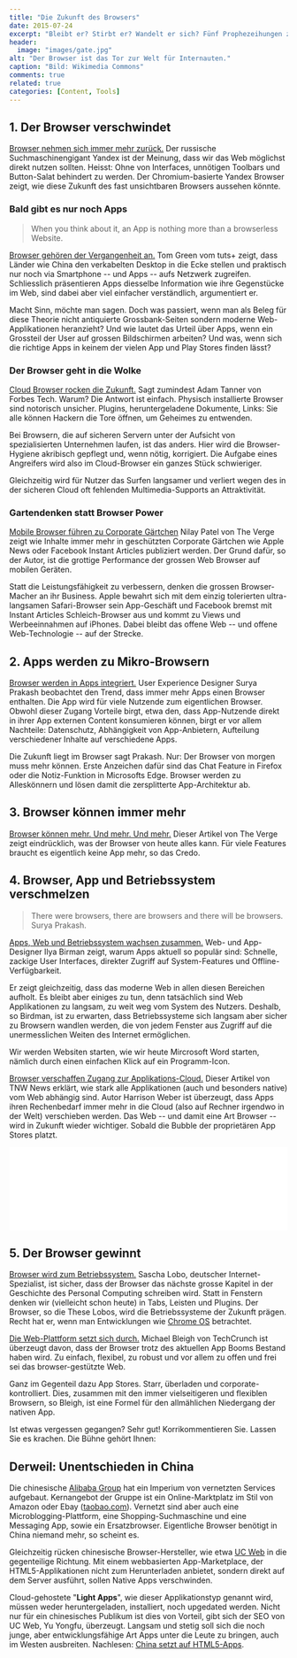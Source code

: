 ```yaml
---
title: "Die Zukunft des Browsers"
date: 2015-07-24
excerpt: "Bleibt er? Stirbt er? Wandelt er sich? Fünf Prophezeihungen zur Zukunft von Chrome, Safari, Firefox, Edge und Konsorten."
header:
  image: "images/gate.jpg"
alt: "Der Browser ist das Tor zur Welt für Internauten."
caption: "Bild: Wikimedia Commons"
comments: true
related: true
categories: [Content, Tools]
---
```


## 1. Der Browser verschwindet

[Browser nehmen sich immer mehr zurück.](http://www.itmagazine.ch/Artikel/58602/Yandex_zeigt_Browser_der_Zukunft.html) Der russische Suchmaschinengigant Yandex ist der Meinung, dass wir das Web möglichst direkt nutzen sollten. Heisst: Ohne von Interfaces, unnötigen Toolbars und Button-Salat behindert zu werden. Der Chromium-basierte Yandex Browser zeigt, wie diese Zukunft des fast unsichtbaren Browsers aussehen könnte.

### Bald gibt es nur noch Apps

> When you think about it, an App is nothing more than a browserless Website.

[Browser gehören der Vergangenheit an.](http://webdesign.tutsplus.com/articles/future-trends-are-browsers-becoming-a-thing-of-the-past--webdesign-3118) Tom Green vom tuts+ zeigt, dass Länder wie China den verkabelten Desktop in die Ecke stellen und praktisch nur noch via Smartphone -- und Apps -- aufs Netzwerk zugreifen. Schliesslich präsentieren Apps diesselbe Information wie ihre Gegenstücke im Web, sind dabei aber viel einfacher verständlich, argumentiert er. 

Macht Sinn, möchte man sagen. Doch was passiert, wenn man als Beleg für diese Theorie nicht antiquierte Grossbank-Seiten sondern moderne Web-Applikationen heranzieht? Und wie lautet das Urteil über Apps, wenn ein Grossteil der User auf grossen Bildschirmen arbeiten? Und was, wenn sich die richtige Apps in keinem der vielen App und Play Stores finden lässt?

### Der Browser geht in die Wolke

[Cloud Browser rocken die Zukunft.](http://www.forbes.com/sites/adamtanner/2014/03/10/why-cloud-browsers-are-the-wave-of-the-future/) Sagt zumindest Adam Tanner von Forbes Tech. Warum? Die Antwort ist einfach. Physisch installierte Browser sind notorisch unsicher. Plugins, heruntergeladene Dokumente, Links: Sie alle können Hackern die Tore öffnen, um Geheimes zu entwenden. 

Bei Browsern, die auf sicheren Servern unter der Aufsicht von spezialisierten Unternehmen laufen, ist das anders. Hier wird die Browser-Hygiene akribisch gepflegt und, wenn nötig, korrigiert. Die Aufgabe eines Angreifers wird also im Cloud-Browser ein ganzes Stück schwieriger.

Gleichzeitig wird für Nutzer das Surfen langsamer und verliert wegen des in der sicheren Cloud oft fehlenden Multimedia-Supports an Attraktivität.

### Gartendenken statt Browser Power

[Mobile Browser führen zu Corporate Gärtchen](http://www.theverge.com/2015/7/20/9002721/the-mobile-web-sucks?ref=webdesignernews.com) Nilay Patel von The Verge zeigt wie Inhalte immer mehr in geschützten Corporate Gärtchen wie Apple News oder Facebook Instant Articles publiziert werden. Der Grund dafür, so der Autor, ist die grottige Performance der grossen Web Browser auf mobilen Geräten. 

Statt die Leistungsfähigkeit zu verbessern, denken die grossen Browser-Macher an ihr Business. Apple bewahrt sich mit dem einzig tolerierten ultra-langsamen Safari-Browser sein App-Geschäft und Facebook bremst mit  Instant Articles Schleich-Browser aus und kommt zu Views und Werbeeinnahmen auf iPhones. Dabei bleibt das offene Web -- und offene Web-Technologie -- auf der Strecke. 

## 2. Apps werden zu Mikro-Browsern

[Browser werden in Apps integriert.](https://medium.com/@suryaceg/the-future-browser-yes-browser-38ab7caa6663) User Experience Designer Surya Prakash beobachtet den Trend, dass immer mehr Apps einen Browser enthalten. Die App wird für viele Nutzende zum eigentlichen Browser. Obwohl dieser Zugang Vorteile birgt, etwa den, dass App-Nutzende direkt in ihrer App externen Content konsumieren können, birgt er vor allem Nachteile: Datenschutz, Abhängigkeit von App-Anbietern, Aufteilung verschiedener Inhalte auf verschiedene Apps. 

Die Zukunft liegt im Browser sagt Prakash. Nur: Der Browser von morgen muss mehr können. Erste Anzeichen dafür sind das Chat Feature in Firefox oder die Notiz-Funktion in Microsofts Edge. Browser werden zu Alleskönnern und lösen damit die zersplitterte App-Architektur ab.

## 3. Browser können immer mehr

[Browser können mehr. Und mehr. Und mehr.](http://www.theverge.com/2013/7/4/4492880/this-is-the-future-of-web-browsing) Dieser Artikel von The Verge zeigt eindrücklich, was der Browser von heute alles kann. Für viele Features braucht es eigentlich keine App mehr, so das Credo.

## 4. Browser, App und Betriebssystem verschmelzen

> There were browsers, there are browsers and there will be browsers. Surya Prakash.

[Apps, Web und Betriebssystem wachsen zusammen.](http://ilyabirman.net/meanwhile/all/web-or-native-future/) Web- und App-Designer Ilya Birman zeigt, warum Apps aktuell so populär sind: Schnelle, zackige User Interfaces, direkter Zugriff auf System-Features und Offline-Verfügbarkeit. 

Er zeigt gleichzeitig, dass das moderne Web in allen diesen Bereichen aufholt. Es bleibt aber einiges zu tun, denn tatsächlich sind Web Applikationen zu langsam, zu weit weg vom System des Nutzers. Deshalb, so Birdman, ist zu erwarten, dass Betriebssysteme sich langsam aber sicher zu Browsern wandlen werden, die von jedem Fenster aus Zugriff auf die unermesslichen Weiten des Internet ermöglichen. 

Wir werden Websiten starten, wie wir heute Mircrosoft Word starten, nämlich durch einen einfachen Klick auf ein Programm-Icon.

[Browser verschaffen Zugang zur Applikations-Cloud.](http://thenextweb.com/dd/2012/04/02/web-native-apps-are-the-future-the-browser-will-never-be-the-same/) Dieser Artikel von TNW News erklärt, wie stark alle Applikationen (auch und besonders native) vom Web abhängig sind. Autor Harrison Weber ist überzeugt, dass Apps ihren Rechenbedarf immer mehr in die Cloud (also auf Rechner irgendwo in der Welt) verschieben werden. Das Web -- und damit eine Art Browser -- wird in Zukunft wieder wichtiger. Sobald die Bubble der proprietären App Stores platzt.

<div class="frame">
	<iframe width="100%" height="auto" src="/images/loader.gif" data-layzr="https://www.youtube.com/embed/0QRO3gKj3qw" frameborder="0" allowfullscreen>		
	</iframe>
</div>

## 5. Der Browser gewinnt

[Browser wird zum Betriebssystem.](http://www.spiegel.de/netzwelt/web/sascha-lobo-ueber-die-zukunft-von-browser-und-betriebssystem-a-847342.html) Sascha Lobo, deutscher Internet-Spezialist, ist sicher, dass der Browser das nächste grosse Kapitel in der Geschichte des Personal Computing schreiben wird. Statt in Fenstern denken wir (vielleicht schon heute) in Tabs, Leisten und Plugins. Der Browser, so die These Lobos, wird die Betriebssysteme der Zukunft prägen. Recht hat er, wenn man Entwicklungen wie [Chrome OS](http://www.chromium.org/chromium-os) betrachtet.

[Die Web-Plattform setzt sich durch.](http://techcrunch.com/2014/05/16/the-once-and-future-web-platform/) Michael Bleigh von TechCrunch ist überzeugt davon, dass der Browser trotz des aktuellen App Booms Bestand haben wird. Zu einfach, flexibel, zu robust und vor allem zu offen und frei sei das browser-gestützte Web. 

Ganz im Gegenteil dazu App Stores. Starr, überladen und corporate-kontrolliert. Dies, zusammen mit den immer vielseitigeren und flexiblen Browsern, so Bleigh, ist eine Formel für den allmählichen Niedergang der nativen App.

Ist etwas vergessen gegangen? Sehr gut! Korrikommentieren Sie. Lassen Sie es krachen. Die Bühne gehört Ihnen:


## Derweil: Unentschieden in China

Die chinesische [Alibaba Group](http://www.alibaba.com) hat ein Imperium von vernetzten Services aufgebaut. Kernangebot der Gruppe ist ein Online-Marktplatz im Stil von Amazon oder Ebay ([taobao.com](http://www.taobao.com/market/global/index_new.php)). Vernetzt sind aber auch eine Microblogging-Plattform, eine Shopping-Suchmaschine und eine Messaging App, sowie ein Ersatzbrowser. Eigentliche Browser benötigt in China niemand mehr, so scheint es.

Gleichzeitig rücken chinesische Browser-Hersteller, wie etwa [UC Web](http://www.ucweb.com) in die gegenteilige Richtung. Mit einem webbasierten App-Marketplace, der HTML5-Applikationen nicht zum Herunterladen anbietet, sondern direkt auf dem Server ausführt, sollen Native Apps verschwinden. 

Cloud-gehostete "**Light Apps**", wie dieser Applikationstyp genannt wird, müssen weder heruntergeladen, installiert, noch upgedated werden. Nicht nur für ein chinesisches Publikum ist dies von Vorteil, gibt sich der SEO von UC Web, Yu Yongfu, überzeugt. Langsam und stetig soll sich die noch junge, aber entwicklungsfähige Art Apps unter die Leute zu bringen, auch im Westen ausbreiten. Nachlesen: [China setzt auf HTML5-Apps](https://pando.com/2013/10/22/chinas-betting-big-on-html5-mobile-apps-will-the-us-be-next/).
